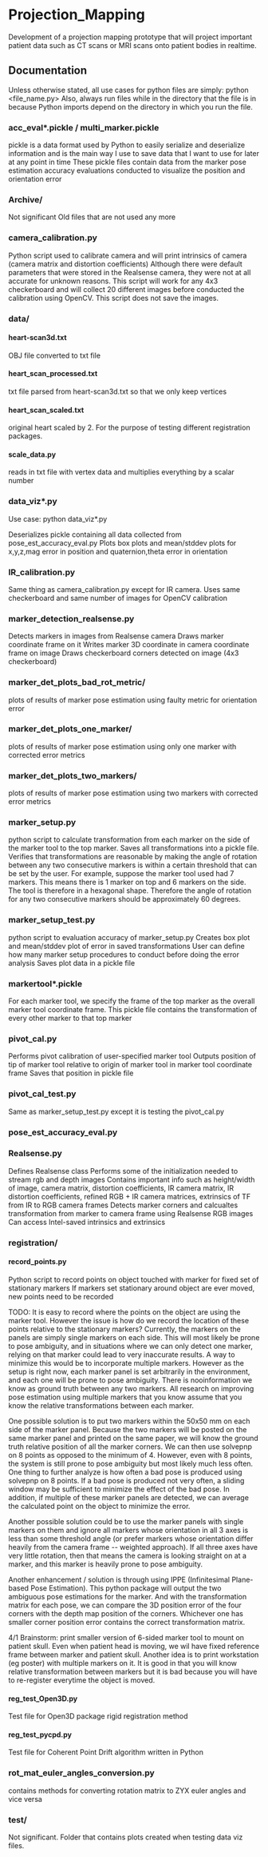 # Projection_Mapping

Development of a projection mapping prototype that will project important patient data such as CT scans or MRI scans onto patient bodies in realtime. 

## Documentation

Unless otherwise stated, all use cases for python files are simply: python <file_name.py> 
Also, always run files while in the directory that the file is in because Python imports depend on the directory in which you run the file.

### acc_eval*.pickle / multi_marker.pickle

pickle is a data format used by Python to easily serialize and deserialize information and is the main way I use to save data that I want to use for later at any point in time
These pickle files contain data from the marker pose estimation accuracy evaluations conducted to visualize the position and orientation error

### Archive/

Not significant
Old files that are not used any more

### camera_calibration.py

Python script used to calibrate camera and will print intrinsics of camera (camera matrix and distortion coefficients)
Although there were default parameters that were stored in the Realsense camera, they were not at all accurate for unknown reasons. This script will work for any 4x3 checkerboard and will collect 20 different images before conducted the calibration using OpenCV. This script does not save the images.

### data/

#### heart-scan3d.txt
OBJ file converted to txt file

#### heart_scan_processed.txt
txt file parsed from heart-scan3d.txt so that we only keep vertices

#### heart_scan_scaled.txt
original heart scaled by 2. For the purpose of testing different registration packages.

#### scale_data.py
reads in txt file with vertex data and multiplies everything by a scalar number

### data_viz*.py
Use case: python data_viz*.py <name of pickle to deserialize> <name of folder to put plots in>
  
Deserializes pickle containing all data collected from pose_est_accuracy_eval.py
Plots box plots and mean/stddev plots for x,y,z,mag error in position and quaternion,theta error in orientation

### IR_calibration.py

Same thing as camera_calibration.py except for IR camera.
Uses same checkerboard and same number of images for OpenCV calibration

### marker_detection_realsense.py

Detects markers in images from Realsense camera
Draws marker coordinate frame on it
Writes marker 3D coordinate in camera coordinate frame on image
Draws checkerboard corners detected on image (4x3 checkerboard)

### marker_det_plots_bad_rot_metric/

plots of results of marker pose estimation using faulty metric for orientation error

### marker_det_plots_one_marker/

plots of results of marker pose estimation using only one marker with corrected error metrics

### marker_det_plots_two_markers/

plots of results of marker pose estimation using two markers with corrected error metrics

### marker_setup.py

python script to calculate transformation from each marker on the side of the marker tool to the top marker.
Saves all transformations into a pickle file.
Verifies that transformations are reasonable by making the angle of rotation between any two consecutive markers is within a certain threshold that can be set by the user.
For example, suppose the marker tool used had 7 markers. This means there is 1 marker on top and 6 markers on the side. The tool is therefore in a hexagonal shape. Therefore the angle of rotation for any two consecutive markers should be approximately 60 degrees.

### marker_setup_test.py

python script to evaluation accuracy of marker_setup.py
Creates box plot and mean/stddev plot of error in saved transformations
User can define how many marker setup procedures to conduct before doing the error analysis
Saves plot data in a pickle file

### markertool*.pickle

For each marker tool, we specify the frame of the top marker as the overall marker tool coordinate frame.
This pickle file contains the transformation of every other marker to that top marker

### pivot_cal.py

Performs pivot calibration of user-specified marker tool
Outputs position of tip of marker tool relative to origin of marker tool in marker tool coordinate frame
Saves that position in pickle file

### pivot_cal_test.py

Same as marker_setup_test.py except it is testing the pivot_cal.py

### pose_est_accuracy_eval.py



### Realsense.py

Defines Realsense class
Performs some of the initialization needed to stream rgb and depth images
Contains important info such as height/width of image, camera matrix, distortion coefficients, IR camera matrix, IR distortion coefficients, refined RGB + IR camera matrices, extrinsics of TF from IR to RGB camera frames
Detects marker corners and calcualtes transformation from marker to camera frame using Realsense RGB images
Can access Intel-saved intrinsics and extrinsics

### registration/

#### record_points.py

Python script to record points on object touched with marker for fixed set of stationary markers
If markers set stationary around object are ever moved, new points need to be recorded

TODO: It is easy to record where the points on the object are using the marker tool. However the issue is how do we record the location of these points relative to the stationary markers? Currently, the markers on the panels are simply single markers on each side. This will most likely be prone to pose ambiguity, and in situations where we can only detect one marker, relying on that  marker could lead to very inaccurate results. A way to minimize this would be to incorporate multiple markers. However as the setup is right now, each marker panel is set arbitrarily in the environment, and each one will be prone to pose ambiguity. There is nooinformation we know as ground truth between any two markers. All research on improving pose estimation using multiple markers that you know assume that you know the relative transformations between each marker.

One possible solution is to put two markers within the 50x50 mm on each side of the marker panel. Because the two markers will be posted on the same marker panel and printed on the same paper, we will know the ground truth relative position of all the marker corners. We can then use solvepnp on 8 points as opposed to the minimum of 4. However, even with 8 points, the system is still prone to pose ambiguity but most likely much less often. One thing to further analyze is how often a bad pose is produced using solvepnp on 8 points. If a bad pose is produced not very often, a sliding window may be sufficient to minimize the effect of the bad pose. In addition, if multiple of these marker panels are detected, we can average the calculated point on the object to minimize the error.

Another possible solution could be to use the marker panels with single markers on them and ignore all markers whose orientation  in all 3 axes is less than some threshold angle (or prefer markers whose orientation differ heavily from the camera frame -- weighted approach). If all three axes have very little rotation, then that means the camera is looking straight on at a marker, and this marker is heavily prone to pose ambiguity.

Another enhancement / solution is through using IPPE (Infinitesimal Plane-based Pose Estimation). This python package will output the two ambiguous pose estimations for the marker. And with the transformation matrix for each pose, we can compare the 3D position error of the four corners with the depth map position of the corners. Whichever one has smaller corner position error contains the correct transformation matrix.

4/1 Brainstorm: print smaller version of 6-sided marker tool to mount on patient skull. Even when patient head is moving, we wil have fixed reference frame between marker and patient skull. Another idea is to print workstation (eg poster) with multiple markers on it. It is good in that you will know relative transformation between markers but it is bad because you will have to re-register everytime the object is moved.

#### reg_test_Open3D.py

Test file for Open3D package rigid registration method

#### reg_test_pycpd.py

Test file for Coherent Point Drift algorithm written in Python

### rot_mat_euler_angles_conversion.py

contains methods for converting rotation matrix to ZYX euler angles and vice versa

### test/

Not significant.
Folder that contains plots created when testing data viz files.
